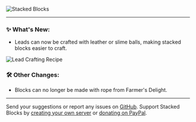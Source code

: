 ![Stacked Blocks](https://cdn.modrinth.com/data/UYrNpKJN/images/28fbdff482a08cd94d0873f5bc26922efe5e5e11.png)

***

### ✨ What's New:

- Leads can now be crafted with leather or slime balls, making stacked blocks easier to craft.

![Lead Crafting Recipe](https://i.imgur.com/oHYveVA.gif)

### 🛠️ Other Changes:

- Blocks can no longer be made with rope from Farmer's Delight.

***

Send your suggestions or report any issues on [GitHub](https://github.com/axperty/stackedblocks/issues/new). Support Stacked Blocks by [creating your own server](https://url-shortener.curseforge.com/RVyce) or [donating on PayPal](https://paypal.me/kevgelhorn). 
